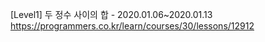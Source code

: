 [Level1] 두 정수 사이의 합 - 2020.01.06~2020.01.13
https://programmers.co.kr/learn/courses/30/lessons/12912
